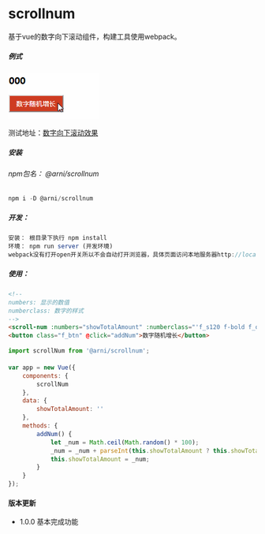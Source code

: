 # scrollnum

基于vue的数字向下滚动组件，构建工具使用webpack。

##### 例式

![数字滚动效果](src/images/scrollnum.gif)

测试地址：[数字向下滚动效果](https://sherrywanna.github.io/scrollnum/examples/index.html)

##### 安装

###### npm包名： @arni/scrollnum

```javascript
npm i -D @arni/scrollnum
```

##### 开发：

```javascript
安装： 根目录下执行 npm install
环境： npm run server (开发环境)
webpack没有打开open开关所以不会自动打开浏览器，具体页面访问本地服务器http://localhost:8080/examples/index.html。
```

##### 使用：

```html
<!-- 
numbers: 显示的数值
numberclass: 数字的样式
-->
<scroll-num :numbers="showTotalAmount" :numberclass="'f_s120 f-bold f_orange'"></scroll-num>
<button class="f_btn" @click="addNum">数字随机增长</button>
```

```javascript
import scrollNum from '@arni/scrollnum';

var app = new Vue({
    components: {
        scrollNum
    },
    data: {
        showTotalAmount: ''
    },
    methods: {
        addNum() {
            let _num = Math.ceil(Math.random() * 100);
            _num = _num + parseInt(this.showTotalAmount ? this.showTotalAmount : '0');
            this.showTotalAmount = _num;
        }
    }
});
```

#### 版本更新

- 1.0.0    基本完成功能
